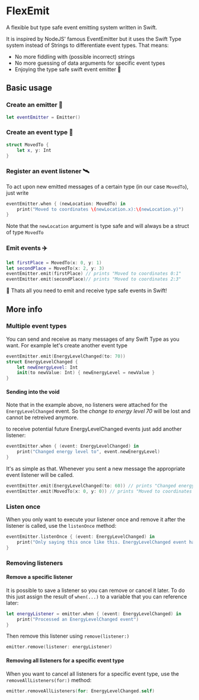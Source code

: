 # FlexEmit

A flexible but type safe event emitting system written in Swift.

It is inspired by NodeJS' famous EventEmitter but it uses the Swift Type system instead of Strings to differentiate event types. That means:

- No more fiddling with (possible incorrect) strings
- No more guessing of data arguments for specific event types
- Enjoying the type safe swift event emitter 🎉

## Basic usage

### Create an emitter 📡
```swift
let eventEmitter = Emitter()
```

### Create an event type 🧾

```swift
struct MovedTo {
    let x, y: Int
}
```

### Register an event listener 🛰

To act upon new emitted messages of a certain type (in our case `MovedTo`), just write

```swift
eventEmitter.when { (newLocation: MovedTo) in
    print("Moved to coordinates \(newLocation.x):\(newLocation.y)")
}
```

Note that the `newLocation` argument is type safe and will always be a struct of type `MovedTo`

### Emit events ✈️

```swift
let firstPlace = MovedTo(x: 0, y: 1)
let secondPlace = MovedTo(x: 2, y: 3)
eventEmitter.emit(firstPlace) // prints "Moved to coordinates 0:1"
eventEmitter.emit(secondPlace)// prints "Moved to coordinates 2:3"
```

🥳 Thats all you need to emit and receive type safe events in Swift!

## More info

### Multiple event types

You can send and receive as many messages of any Swift Type as you want. For example let's create another event type

```swift
eventEmitter.emit(EnergyLevelChanged(to: 70))
struct EnergyLevelChanged {
    let newEnergyLevel: Int
    init(to newValue: Int) { newEnergyLevel = newValue }
}
```

#### Sending into the void

Note that in the example above, no listeners were attached for the `EnergyLevelChanged` event. So the *change to energy level 70* will be lost and cannot be retreived anymore.

to receive potential future EnergyLevelChanged events just add another listener:
```swift
eventEmitter.when { (event: EnergyLevelChanged) in
    print("Changed energy level to", event.newEnergyLevel)
}
```

It's as simple as that. Whenever you sent a new message the appropriate event listener will be called.

```swift
eventEmitter.emit(EnergyLevelChanged(to: 60)) // prints "Changed energy level to 60"
eventEmitter.emit(MovedTo(x: 0, y: 0)) // prints "Moved to coordinates 0:0"
```

### Listen once

When you only want to execute your listener once and remove it after the listener is called, use the `listenOnce` method:

```swift
eventEmitter.listenOnce { (event: EnergyLevelChanged) in
    print("Only saying this once like this. EnergyLevelChanged event has been emitted")
}
```

### Removing listeners

#### Remove a specific listener

It is possible to save a listener so you can remove or cancel it later. To do this just assign the result of `when(...)` to a variable that you can reference later:

```swift
let energyListener = emitter.when { (event: EnergyLevelChanged) in
    print("Processed an EnergyLevelChanged event")
}
```

Then remove this listener using `remove(listener:)`

```swift
emitter.remove(listener: energyListener)
```

#### Removing all listeners for a specific event type

When you want to cancel all listeners for a specific event type, use the `removeAllListeners(for:)` method:

```swift
emitter.removeAllListeners(for: EnergyLevelChanged.self)
```

